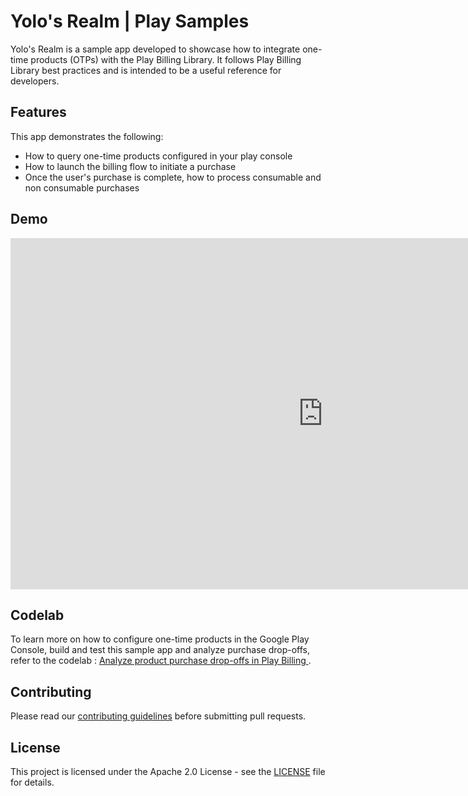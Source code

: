 # Yolo's Realm | Play Samples

Yolo's Realm is a sample app developed to showcase how to integrate one-time
products (OTPs) with the Play Billing Library. It follows Play Billing Library
best practices and is intended to be a useful reference for developers.

## Features

This app demonstrates the following:

*   How to query one-time products configured in your play console
*   How to launch the billing flow to initiate a purchase
*   Once the user's purchase is complete, how to process consumable and non
    consumable purchases

## Demo

<iframe width="1000" height="562" src="https://www.youtube.com/embed/onxm4IYlgX8" title="Sample app demo | See the billing responses from purchase flows" frameborder="0" allow="accelerometer; autoplay; clipboard-write; encrypted-media; gyroscope; picture-in-picture; web-share" allowfullscreen></iframe>

## Codelab

To learn more on how to configure one-time products in the Google Play Console,
build and test this sample app and analyze purchase drop-offs, refer to the
codelab : [Analyze product purchase drop-offs in Play Billing
](https://codelabs.developers.google.com/play-billing-analyze-product-purchase-drop-offs).

## Contributing

Please read our [contributing guidelines](../CONTRIBUTING.md) before submitting
pull requests.

## License

This project is licensed under the Apache 2.0 License - see the
[LICENSE](../LICENSE) file for details.